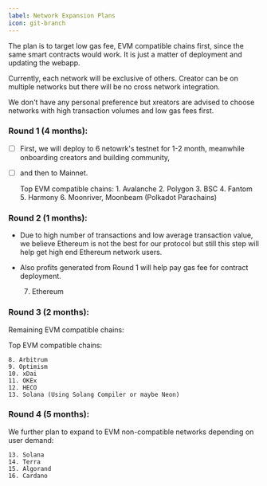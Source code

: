 ```yaml
---
label: Network Expansion Plans
icon: git-branch
---
```



The plan is to target low gas fee, EVM compatible chains first, since the same smart contracts would work. It is just a matter of deployment and updating the webapp.

Currently, each network will be exclusive of others. Creator can be on multiple networks but there will be no cross network integration.

We don't have any personal preference but xreators are advised to choose networks with high transaction volumes and low gas fees first.  

### Round 1 (4 months):

- [ ] First, we will deploy to 6 netowrk's testnet for 1-2 month, meanwhile onboarding creators and building community, 

- [ ] and then to Mainnet.

    Top EVM compatible chains:
        1. Avalanche 
        2. Polygon
        3. BSC 
        4. Fantom  
        5. Harmony 
        6. Moonriver, Moonbeam (Polkadot Parachains)

### Round 2 (1 months): 

- Due to high number of transactions and low average transaction value, we believe Ethereum is not the best for our protocol but still this step will help get high end Ethereum network users.

- Also profits generated from Round 1 will help pay gas fee for contract deployment.

    7. Ethereum

### Round 3 (2 months):

Remaining EVM compatible chains:

Top EVM compatible chains:

    8. Arbitrum 
    9. Optimism 
    10. xDai
    11. OKEx 
    12. HECO
    13. Solana (Using Solang Compiler or maybe Neon)

### Round 4 (5 months):
   
We further plan to expand to EVM non-compatible networks depending on user demand:

    13. Solana 
    14. Terra 
    15. Algorand 
    16. Cardano 